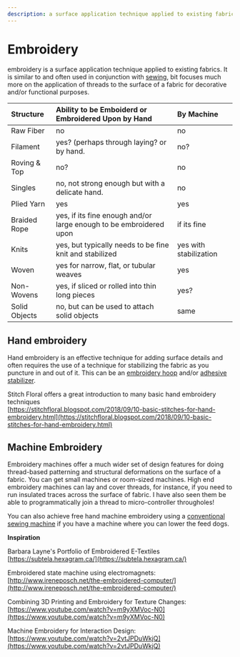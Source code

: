 ```yaml
---
description: a surface application technique applied to existing fabrics.
---
```


# Embroidery

embroidery is a surface application technique applied to existing fabrics. It is similar to and often used in conjunction with [sewing](sewing/), bit focuses much more on the application of threads to the surface of a fabric for decorative and/or functional purposes. 



| Structure | Ability to be Emboiderd or Embroidered Upon by Hand | By Machine |
| :--- | :--- | :--- |
| Raw Fiber | no | no |
| Filament | yes? \(perhaps through laying? or by hand.  | no? |
| Roving & Top | no?   | no |
| Singles | no, not strong enough but with a delicate hand.  | no |
| Plied Yarn | yes | yes |
| Braided Rope | yes, if its fine enough and/or large enough to be embroidered upon | if its fine |
| Knits | yes, but typically needs to be fine knit and stabilized  | yes with stabilization |
| Woven | yes for narrow, flat, or tubular weaves | yes |
| Non-Wovens | yes, if sliced or rolled into thin long pieces | yes? |
| Solid Objects | no, but can be used to attach solid objects | same |

## Hand embroidery

Hand embroidery is an effective technique for adding surface details and often requires the use of a technique for stabilizing the fabric as you puncture in and out of it. This can be an [embroidery hoop](https://www.joann.com/wood-quilt-hoop-18in-3-4in-depth/2810984.html) and/or [adhesive stabilizer](https://www.embstore.com/product-category/backing-and-topping/?utm_term=embroidery%20stabilizer&utm_campaign=&utm_source=adwords&utm_medium=ppc&hsa_acc=5658369370&hsa_net=adwords&hsa_cam=1781169742&hsa_ad=414200088471&hsa_kw=embroidery%20stabilizer&hsa_grp=79958327882&hsa_mt=e&hsa_ver=3&hsa_src=g&hsa_tgt=kwd-300230907070&gclid=EAIaIQobChMItLyh7Jn96wIVnD6tBh0mcA3-EAAYAiAAEgKYkPD_BwE).  

Stitch Floral offers a great introduction to many basic hand embroidery techniques  
[https://stitchfloral.blogspot.com/2018/09/10-basic-stitches-for-hand-embroidery.html](https://stitchfloral.blogspot.com/2018/09/10-basic-stitches-for-hand-embroidery.html)

## Machine Embroidery

Embroidery machines offer a much wider set of design features for doing thread-based patterning and structural deformations on the surface of a fabric. You can get small machines or room-sized machines. High end embroidery machines can lay and cover threads, for instance, if you need to run insulated traces across the surface of fabric. I have also seen them be able to programmatically join a thread to micro-controller througholes! 

You can also achieve free hand machine embroidery using a [conventional sewing machine](sewing/machine-sewing.md#conventional-sewing-machines) if you have a machine where you can lower the feed dogs.

**Inspiration**

Barbara Layne's Portfolio of Embroidered E-Textiles  
[https://subtela.hexagram.ca/](https://subtela.hexagram.ca/)  
  
Embroidered state machine using electromagnets:  
[http://www.ireneposch.net/the-embroidered-computer/](http://www.ireneposch.net/the-embroidered-computer/) 

Combining 3D Printing and Embroidery for Texture Changes:  
[https://www.youtube.com/watch?v=m9yXMVoc-N0](https://www.youtube.com/watch?v=m9yXMVoc-N0)

Machine Embroidery for Interaction Design:  
[https://www.youtube.com/watch?v=2vtJPDuWkjQ](https://www.youtube.com/watch?v=2vtJPDuWkjQ)



